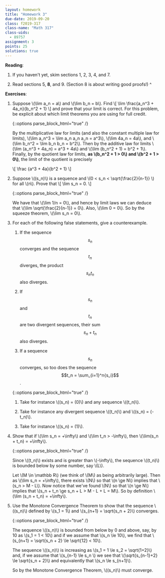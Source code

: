 ```yaml
---
layout: homework
title: "Homework 3"
due-date: 2019-09-20
class: f2019-317
class-name: "Math 317"
class-uids: 
  - 89757
assignment: 3
points: 25
solutions: true
---
```


**Reading**: 
1.  If you haven't yet, skim sections 1, 2, 3, 4, and 7.

2.  Read sections 5, **8**, and 9. (Section 8 is about writing good proofs!)
^

**Exercises**:

1.  Suppose \\(\lim a_n = a\\) and \\(\lim b_n = b\\). Find 
    \\[ \lim \frac{a_n^3 + 4a_n}{b_n^2 + 1} \\]
    and prove that your limit is correct. For this problem, be explicit about which limit theorems you are using for full credit.
    
    {::options parse_block_html="true" /}
    
    <div class="solution collapse">
    
    By the multiplicative law for limits (and also the constant multiple law for limits), \\(\lim a_n^3 = \lim a_n a_n a_n = a^3\\), \\(\lim 4a_n = 4a\\), and \\(\lim b_n^2 = \lim b_n b_n = b^2\\). Then by the additive law for limits \\(\lim (a_n^3 + 4a_n) = a^3 + 4a\\) and \\(\lim (b_n^2 + 1) = b^2 + 1\\). Finally, by the quotient law for limits, **as \\(b_n^2 + 1 > 0\\) and \\(b^2 + 1 > 0\\)**, the limit of the quotient is precisely
    
    \\[ \frac {a^3 + 4a}{b^2 + 1} \\]
    
    </div>

2.  Suppose \\((s_n)\\) is a sequence and \\(0 < s_n < \sqrt{\frac{2}{n-1}} \\) for all \\(n\\). Prove that
    \\[ \lim s_n = 0. \\]
    
    {::options parse_block_html="true" /}
    
    <div class="solution collapse">
    
    We have that \\(\lim 1/n = 0\\), and hence by limit laws we can deduce that \\(\lim \sqrt{\frac{2}{n-1}} = 0\\). Also, \\(\lim 0 = 0\\). So by the squeeze theorem, \\(\lim s_n = 0\\).
    
    </div>


3.  For each of the following false statements, give a counterexample.

    1.  If the sequence $$s_n$$ converges and the sequence $$t_n$$ diverges, the product $$s_nt_n$$ also diverges.

    2.  If $$s_n$$ and $$t_n$$ are two divergent sequences, their sum $$s_n + t_n$$ also diverges.
   
    3.  If a sequence $$s_n$$ converges, so too does the sequence $$t_n = \sum_{i=1}^n{s_i}$$.
    
    {::options parse_block_html="true" /}
    
    <div class="solution collapse">
    
    1.  Take for instance \\((s_n) = (0)\\) and any sequence \\((t_n)\\).
    
    2.  Take for instance any divergent sequence \\((t_n)\\) and \\((s_n) = (-t_n)\\).
    
    3.  Take for instance \\((s_n) = (1)\\).
    
    </div>

4.  Show that if \\(\lim s_n = +\infty\\) and \\(\lim t_n > -\infty\\), then \\(\lim(s_n + t_n) = +\infty\\).

    {::options parse_block_html="true" /}
    
    <div class="solution collapse">
    
    Since \\((t_n)\\) exists and is greater than \\(-\infty\\), the sequence \\((t_n)\\) is bounded below by some number, say \\(L\\).
    
    Let \\(M \in \mathbb R\\) (we think of \\(M\\) as being arbitrarily large). Then as \\(\lim s_n = +\infty\\), there exists \\(N\\) so that \\(n \ge N\\) implies that \\(s_n > M - L\\). Now notice that we've found \\(N\\) so that \\(n \ge N\\) implies that \\(s_n + t_n \ge s_n + L > M - L + L = M\\). So by definition \\(\lim (s_n + t_n) = +\infty\\).
    
    </div>

    
5.  Use the Monotone Convergence Theorem to show that the sequence \\((s_n)\\)
    defined by \\(s_1 = 1\\) and \\(s_{n+1} = \sqrt{s_n + 2}\\) converges.

    {::options parse_block_html="true" /}
    
    <div class="solution collapse">
    
    The sequence \\((s_n)\\) is bounded from below by 0 and above, say, by 10 as \\(s_1 = 1 < 10\\) and if we assume that \\(s_n \le 10\\), we find that \\(s_{n+1} = \sqrt{s_n + 2} \le \sqrt{12} < 10\\).
    
    The sequence \\((s_n)\\) is increasing as \\(s_1 = 1 \le s_2 = \sqrt{1+2}\\) and, if we assume that \\(s_{n-1} \le s_n \\) we see that \\(\sqrt{s_{n-1}+2} \le \sqrt{s_n + 2}\\) and equivalently that \\(s_n \le s_{n+1}\\).
    
    So by the Monotone Convergence Theorem, \\((s_n)\\) must converge.
    
    </div>

